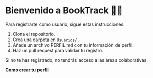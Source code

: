 # Bienvenido a BookTrack 🤵🏼

Para registrarte como usuario, sigue estas instrucciones:

1. Clona el repositorio.
2. Crea una carpeta en `Usuarios/`.
3. Añade un archivo PERFIL.md con tu información de perfil.
4. Haz un pull request para validar tu registro.

Si no te has registrado, no tendrás acceso a las áreas colaborativas.

**[Como crear tu perfil](https://github.com/AngelRagel05/Proyecto-BookTrack-/blob/0d7155f539db9db129c54fb266e80a011f46f063/%F0%9F%93%9C%20Plantilla_Crear_Perfil.md)**
